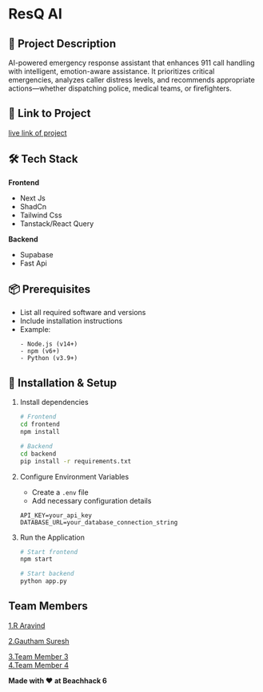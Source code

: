 # ResQ AI

## 🚀 Project Description
AI-powered emergency response assistant that enhances 911 call handling with intelligent, emotion-aware assistance. It prioritizes critical emergencies, analyzes caller distress levels, and recommends appropriate actions—whether dispatching police, medical teams, or firefighters. 

## 🎯 Link to Project
[live link of project](live_link)

## 🛠 Tech Stack
**Frontend**
-  Next Js
-  ShadCn
-  Tailwind Css
-  Tanstack/React Query

**Backend**
-  Supabase
-  Fast Api

## 📦 Prerequisites
- List all required software and versions
- Include installation instructions
- Example:
  ```
  - Node.js (v14+)
  - npm (v6+)
  - Python (v3.9+)
  ```

## 🔧 Installation & Setup

1. Install dependencies
   ```bash
   # Frontend
   cd frontend
   npm install

   # Backend
   cd backend
   pip install -r requirements.txt
   ```

2. Configure Environment Variables
   
   - Create a `.env` file
   - Add necessary configuration details
     
   ```
   API_KEY=your_api_key
   DATABASE_URL=your_database_connection_string
   ```

4. Run the Application
   ```bash
   # Start frontend
   npm start

   # Start backend
   python app.py
   ```

## Team Members
  [1.R Aravind](https://github.com/ar-seven)  
  
  [2.Gautham Suresh](https://github.com/G-4UTHAM)   
  
  [3.Team Member 3](enter_github_id_here)   
  [4.Team Member 4](enter_github_id_here)  

**Made with ❤️ at Beachhack 6**
